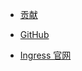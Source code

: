 - [贡献](contribute.md)

- [GitHub](https://github.com/KurisupiDango/IngWiki)

- [Ingress 官网](https://ingress.com)